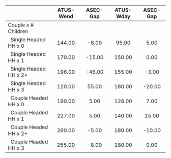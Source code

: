 
|                      |    ATUS-Wend |     ASEC-Gap |    ATUS-Wday |     ASEC-Gap |
| -------------------- | :----------: | :----------: | :----------: | :----------: |
| Couple x # Children  |              |              |              |              |
| &nbsp;&nbsp;Single Headed HH x 0 |       144.00 |        -8.00 |        95.00 |         5.00 |
| &nbsp;&nbsp;Single Headed HH x 1 |       170.00 |       -15.00 |       150.00 |         0.00 |
| &nbsp;&nbsp;Single Headed HH x 2+ |       196.00 |       -46.00 |       155.00 |        -3.00 |
| &nbsp;&nbsp;Single Headed HH x 3 |       120.00 |        55.00 |       180.00 |       -20.00 |
| &nbsp;&nbsp;Couple Headed HH x 0 |       190.00 |         5.00 |       128.00 |         7.00 |
| &nbsp;&nbsp;Couple Headed HH x 1 |       227.00 |         5.00 |       140.00 |        15.00 |
| &nbsp;&nbsp;Couple Headed HH x 2+ |       260.00 |        -5.00 |       180.00 |       -10.00 |
| &nbsp;&nbsp;Couple Headed HH x 3 |       255.00 |        -8.00 |       180.00 |         0.00 |

